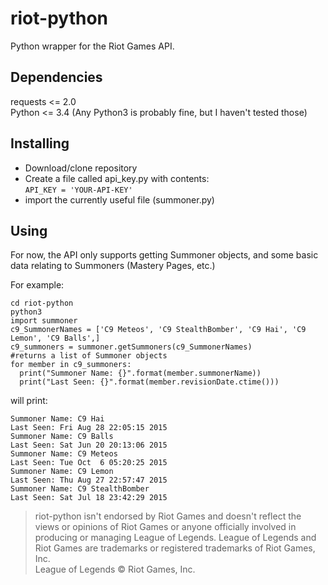 # riot-python
Python wrapper for the Riot Games API.

Dependencies
-------------
requests <= 2.0  
Python <= 3.4 (Any Python3 is probably fine, but I haven't tested those)  

Installing
----------
* Download/clone repository  
* Create a file called api_key.py with contents:  
    `API_KEY = 'YOUR-API-KEY'`  
* import the currently useful file (summoner.py)  

Using
-------
For now, the API only supports getting Summoner objects, and some basic data relating to Summoners (Mastery Pages, etc.)

For example: 
```python3
cd riot-python
python3
import summoner
c9_SummonerNames = ['C9 Meteos', 'C9 StealthBomber', 'C9 Hai', 'C9 Lemon', 'C9 Balls',]
c9_summoners = summoner.getSummoners(c9_SummonerNames) 
#returns a list of Summoner objects
for member in c9_summoners:
  print("Summoner Name: {}".format(member.summonerName))
  print("Last Seen: {}".format(member.revisionDate.ctime()))
```
will print:
```
Summoner Name: C9 Hai
Last Seen: Fri Aug 28 22:05:15 2015
Summoner Name: C9 Balls
Last Seen: Sat Jun 20 20:13:06 2015
Summoner Name: C9 Meteos
Last Seen: Tue Oct  6 05:20:25 2015
Summoner Name: C9 Lemon
Last Seen: Thu Aug 27 22:57:47 2015
Summoner Name: C9 StealthBomber
Last Seen: Sat Jul 18 23:42:29 2015
```

> riot-python isn't endorsed by Riot Games and doesn't reflect the views or opinions of Riot Games or anyone officially involved in producing or managing League of Legends. League of Legends and Riot Games are trademarks or registered trademarks of Riot Games, Inc.  
League of Legends © Riot Games, Inc.
